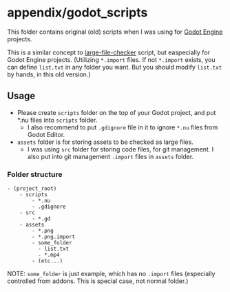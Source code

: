 # appendix/godot_scripts

This folder contains original (old) scripts when I was using for [Godot Engine](https://godotengine.org/) projects.

This is a similar concept to [large-file-checker](../../scripts/large-file-checker) script, but easpecially for Godot Engine projects. (Utilizing `*.import` files. If not `*.import` exists, you can define `list.txt` in any folder you want. But you should modify `list.txt` by hands, in this old version.)

## Usage

- Please create `scripts` folder on the top of your Godot project, and put *.nu files into `scripts` folder.
  - I also recommend to put `.gdignore` file in it to ignore `*.nu` files from Godot Editor. 
- `assets` folder is for storing assets to be checked as large files.
  - I was using `src` folder for storing code files, for git management. I also put into git management `.import` files in `assets` folder.

### Folder structure

```
- (project_root)
    - scripts
        - *.nu
        - .gdignore
    - src
        - *.gd
    - assets
        - *.png
        - *.png.import
        - some_folder
          - list.txt
          - *.mp4
        - (etc...)
```

NOTE: `some_folder` is just example, which has no `.import` files (especially controlled from addons. This is special case, not normal folder.)